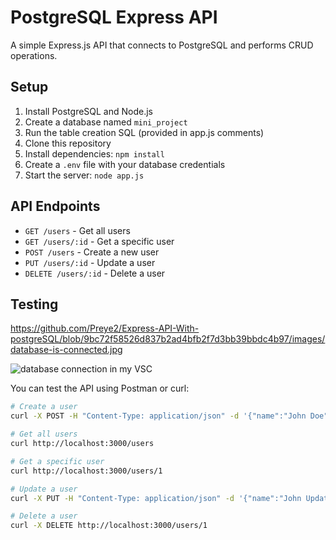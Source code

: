 # PostgreSQL Express API

A simple Express.js API that connects to PostgreSQL and performs CRUD operations.

## Setup

1. Install PostgreSQL and Node.js
2. Create a database named `mini_project`
3. Run the table creation SQL (provided in app.js comments)
4. Clone this repository
5. Install dependencies: `npm install`
6. Create a `.env` file with your database credentials
7. Start the server: `node app.js`

## API Endpoints

- `GET /users` - Get all users
- `GET /users/:id` - Get a specific user
- `POST /users` - Create a new user
- `PUT /users/:id` - Update a user
- `DELETE /users/:id` - Delete a user

## Testing

https://github.com/Preye2/Express-API-With-postgreSQL/blob/9bc72f58526d837b2ad4bfb2f7d3bb39bbdc4b97/images/database-is-connected.jpg

![database connection in my VSC](./images/https://github.com/Preye2/Express-API-With-postgreSQL/blob/9bc72f58526d837b2ad4bfb2f7d3bb39bbdc4b97/images/database-is-connected.jpg)

You can test the API using Postman or curl:

```bash
# Create a user
curl -X POST -H "Content-Type: application/json" -d '{"name":"John Doe","email":"john@example.com"}' http://localhost:3000/users

# Get all users
curl http://localhost:3000/users

# Get a specific user
curl http://localhost:3000/users/1

# Update a user
curl -X PUT -H "Content-Type: application/json" -d '{"name":"John Updated","email":"john.updated@example.com"}' http://localhost:3000/users/1

# Delete a user
curl -X DELETE http://localhost:3000/users/1

